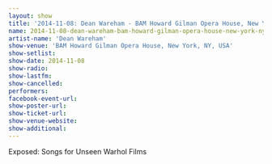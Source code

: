 ```yaml
---
layout: show
title: '2014-11-08: Dean Wareham - BAM Howard Gilman Opera House, New York, NY, USA'
name: 2014-11-08-dean-wareham-bam-howard-gilman-opera-house-new-york-ny-usa
artist-name: 'Dean Wareham'
show-venue: 'BAM Howard Gilman Opera House, New York, NY, USA'
show-setlist: 
show-date: 2014-11-08
show-radio: 
show-lastfm: 
show-cancelled: 
performers: 
facebook-event-url: 
show-poster-url: 
show-ticket-url: 
show-venue-website: 
show-additional: 
---
```

Exposed: Songs for Unseen Warhol Films 